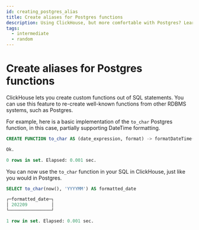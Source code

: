 ```yaml
---
id: creating_postgres_alias
title: Create aliases for Postgres functions
description: Using ClickHouse, but more comfortable with Postgres? Learn how to use custom ClickHouse functions to recreate your favorite Postgres functions in ClickHouse.
tags:
  - intermediate
  - random
---
```


# Create aliases for Postgres functions

ClickHouse lets you create custom functions out of SQL statements. You can use this feature to re-create well-known functions from other RDBMS systems, such as Postgres.

For example, here is a basic implementation of the `to_char` Postgres function, in this case, partially supporting DateTime formatting.

```sql
CREATE FUNCTION to_char AS (date_expression, format) -> formatDateTime(date_expression, multiIf(format = 'YYYYMM', '%Y%m', 'Error: non supported format'))

Ok.

0 rows in set. Elapsed: 0.001 sec.
```

You can now use the `to_char` function in your SQL in ClickHouse, just like you would in Postgres.

```sql
SELECT to_char(now(), 'YYYYMM') AS formatted_date

┌─formatted_date─┐
│ 202209         │
└────────────────┘

1 row in set. Elapsed: 0.001 sec.
```